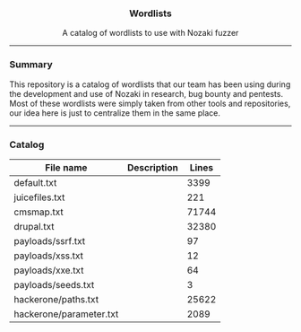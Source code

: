 <p align="center">
  <h3 align="center"><b>Wordlists</b></h3>
  <p align="center">A catalog of wordlists to use with Nozaki fuzzer</p>
</p>

---

### Summary 

This repository is a catalog of wordlists that our team has been using during the development and use of Nozaki in research, bug bounty and pentests. Most of these wordlists were simply taken from other tools and repositories, our idea here is just to centralize them in the same place.

---

### Catalog

File name | Description | Lines
----------|-------------|-------
default.txt |           | 3399
juicefiles.txt |        | 221
cmsmap.txt |            | 71744
drupal.txt |            | 32380
payloads/ssrf.txt |     | 97
payloads/xss.txt |      | 12
payloads/xxe.txt |      | 64
payloads/seeds.txt |    | 3
hackerone/paths.txt | | 25622
hackerone/parameter.txt | | 2089